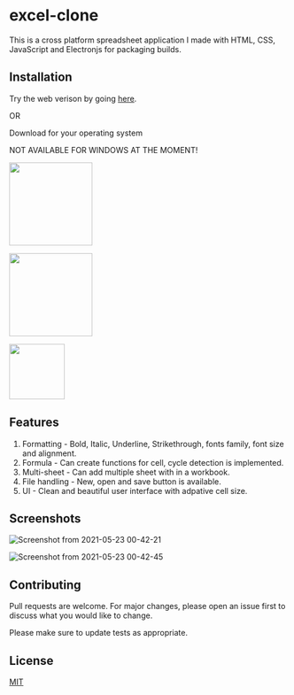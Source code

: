 # excel-clone

This is a cross platform spreadsheet application I made with HTML, CSS, JavaScript and Electronjs for packaging builds.

## Installation

Try the web verison by going [here](https://amanksingh99.github.io/excel-clone/).

OR

Download for your operating system

NOT AVAILABLE FOR WINDOWS AT THE MOMENT!

<img src="https://user-images.githubusercontent.com/40262320/119237731-f3b3d880-bb5b-11eb-9349-4a2ebf50a6ee.png" width="150">

<a href="https://drive.google.com/drive/folders/1zxbZsI5DE1y14Fi3ouqAQ9dQvODFMdBb?usp=sharing" target="_blank"><img src="https://user-images.githubusercontent.com/40262320/119237840-9c623800-bb5c-11eb-8f99-271b0f78a44c.png" width="150"></a>

<a href="https://drive.google.com/drive/folders/18f81F2m4aDxcUgwGsneml0c_nQiGyskX?usp=sharing" target="_blank"><img src="https://user-images.githubusercontent.com/40262320/119237951-46da5b00-bb5d-11eb-812c-1d758421545d.png" width="100"></a>

## Features
1. Formatting - Bold, Italic, Underline, Strikethrough, fonts family, font size and alignment.
2. Formula - Can create functions for cell, cycle detection is implemented.
3. Multi-sheet - Can add multiple sheet with in a workbook.
4. File handling - New, open and save button is available.
5. UI - Clean and beautiful user interface with adpative cell size.

## Screenshots
![Screenshot from 2021-05-23 00-42-21](https://user-images.githubusercontent.com/40262320/119238401-d6810900-bb5f-11eb-8c35-b9c8d04de5b4.png)

![Screenshot from 2021-05-23 00-42-45](https://user-images.githubusercontent.com/40262320/119238419-e698e880-bb5f-11eb-8c1c-f13eef670690.png)


## Contributing
Pull requests are welcome. For major changes, please open an issue first to discuss what you would like to change.

Please make sure to update tests as appropriate.

## License
[MIT](https://choosealicense.com/licenses/mit/)
